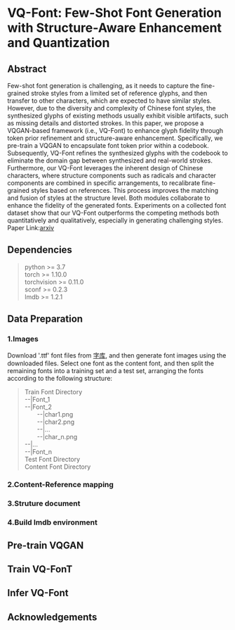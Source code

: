 # VQ-Font: Few-Shot Font Generation with Structure-Aware Enhancement and Quantization
## Abstract
Few-shot font generation is challenging, as it needs to capture the fine-grained stroke styles from a limited set of reference glyphs, and then transfer to other characters, which are expected to have similar styles. However, due to the diversity and complexity of Chinese font styles, the synthesized glyphs of existing methods usually exhibit visible artifacts, such as missing details and distorted strokes. In this paper, we propose a VQGAN-based framework (i.e., VQ-Font) to enhance glyph fidelity through token prior refinement and structure-aware enhancement. Specifically, we pre-train a VQGAN to encapsulate font token prior within a codebook. Subsequently, VQ-Font refines the synthesized glyphs with the codebook to eliminate the domain gap between synthesized and real-world strokes. Furthermore, our VQ-Font leverages the inherent design of Chinese characters, where structure components such as radicals and character components are combined in specific arrangements, to recalibrate fine-grained styles based on references. This process improves the matching and fusion of styles at the structure level. Both modules collaborate to enhance the fidelity of the generated fonts. Experiments on a collected font dataset show that our VQ-Font outperforms the competing methods both quantitatively and qualitatively, especially in generating challenging styles.  
Paper Link:[arxiv](https://arxiv.org/pdf/2308.14018.pdf)
## Dependencies
>python >= 3.7  
 torch >= 1.10.0  
 torchvision >= 0.11.0  
 sconf >= 0.2.3  
 lmdb >= 1.2.1
## Data Preparation
### 1.Images
Download '.ttf' font files from [字库](https://www.foundertype.com/), and then generate font images using the downloaded files. Select one font as the content font, and then split the remaining fonts into a training set and a test set, arranging the fonts according to the following structure:
>Train Font Directory  
--|Font_1  
--|Font_2  
&emsp;&emsp;--|char1.png  
&emsp;&emsp;--|char2.png  
&emsp;&emsp;--|...  
&emsp;&emsp;--|char_n.png  
--|...  
--|Font_n  
Test Font Directory  
Content Font Directory  
### 2.Content-Reference mapping
### 3.Struture document
### 4.Build lmdb environment
## Pre-train VQGAN
## Train VQ-FonT
## Infer VQ-Font
## Acknowledgements

